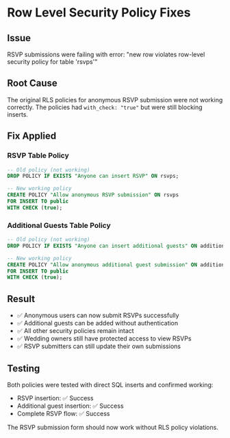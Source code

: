 # Row Level Security Policy Fixes

## Issue
RSVP submissions were failing with error: "new row violates row-level security policy for table 'rsvps'"

## Root Cause
The original RLS policies for anonymous RSVP submission were not working correctly. The policies had `with_check: "true"` but were still blocking inserts.

## Fix Applied

### RSVP Table Policy
```sql
-- Old policy (not working)
DROP POLICY IF EXISTS "Anyone can insert RSVP" ON rsvps;

-- New working policy
CREATE POLICY "Allow anonymous RSVP submission" ON rsvps
FOR INSERT TO public
WITH CHECK (true);
```

### Additional Guests Table Policy
```sql
-- Old policy (not working)  
DROP POLICY IF EXISTS "Anyone can insert additional guests" ON additional_guests;

-- New working policy
CREATE POLICY "Allow anonymous additional guest submission" ON additional_guests
FOR INSERT TO public
WITH CHECK (true);
```

## Result
- ✅ Anonymous users can now submit RSVPs successfully
- ✅ Additional guests can be added without authentication
- ✅ All other security policies remain intact
- ✅ Wedding owners still have protected access to view RSVPs
- ✅ RSVP submitters can still update their own submissions

## Testing
Both policies were tested with direct SQL inserts and confirmed working:
- RSVP insertion: ✅ Success
- Additional guest insertion: ✅ Success  
- Complete RSVP flow: ✅ Success

The RSVP submission form should now work without RLS policy violations.